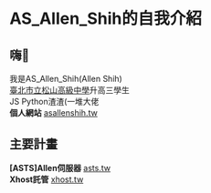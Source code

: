 # AS_Allen_Shih的自我介紹
## 嗨👋
我是AS_Allen_Shih(Allen Shih)  
[臺北市立松山高級中學](https://www.sssh.tp.edu.tw/)升高三學生  
JS Python渣渣(一堆大佬  
**個人網站** [asallenshih.tw](https://asallenshih.tw/)
## 主要計畫  
**[ASTS]Allen伺服器** [asts.tw](https://asts.tw/)  
**Xhost託管** [xhost.tw](https://xhost.tw/)  